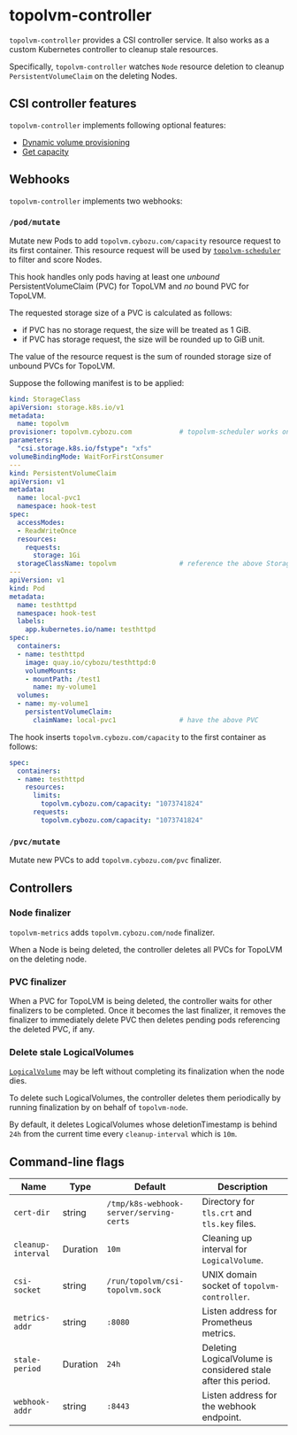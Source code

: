 topolvm-controller
==================

`topolvm-controller` provides a CSI controller service.  It also works as
a custom Kubernetes controller to cleanup stale resources.

Specifically, `topolvm-controller` watches `Node` resource deletion to
cleanup `PersistentVolumeClaim` on the deleting Nodes.

CSI controller features
-----------------------

`topolvm-controller` implements following optional features:

- [Dynamic volume provisioning](https://github.com/container-storage-interface/spec/blob/v1.1.0/spec.md#createvolume)
- [Get capacity](https://github.com/container-storage-interface/spec/blob/v1.1.0/spec.md#getcapacity) 

Webhooks
--------

`topolvm-controller` implements two webhooks:

### `/pod/mutate`

Mutate new Pods to add `topolvm.cybozu.com/capacity` resource request to
its first container.  This resource request will be used by
[`topolvm-scheduler`](./topolvm-scheduler.md) to filter and score Nodes.

This hook handles only pods having at least one _unbound_
PersistentVolumeClaim (PVC) for TopoLVM and _no_ bound PVC for TopoLVM.

The requested storage size of a PVC is calculated as follows:
- if PVC has no storage request, the size will be treated as 1 GiB.
- if PVC has storage request, the size will be rounded up to GiB unit.

The value of the resource request is the sum of rounded storage size
of unbound PVCs for TopoLVM.

Suppose the following manifest is to be applied:

```yaml
kind: StorageClass
apiVersion: storage.k8s.io/v1
metadata:
  name: topolvm
provisioner: topolvm.cybozu.com            # topolvm-scheduler works only for StorageClass with this provisioner.
parameters:
  "csi.storage.k8s.io/fstype": "xfs"
volumeBindingMode: WaitForFirstConsumer
---
kind: PersistentVolumeClaim
apiVersion: v1
metadata:
  name: local-pvc1
  namespace: hook-test
spec:
  accessModes:
  - ReadWriteOnce
  resources:
    requests:
      storage: 1Gi
  storageClassName: topolvm                # reference the above StorageClass
---
apiVersion: v1
kind: Pod
metadata:
  name: testhttpd
  namespace: hook-test
  labels:
    app.kubernetes.io/name: testhttpd
spec:
  containers:
  - name: testhttpd
    image: quay.io/cybozu/testhttpd:0
    volumeMounts:
    - mountPath: /test1
      name: my-volume1
  volumes:
  - name: my-volume1
    persistentVolumeClaim:
      claimName: local-pvc1                # have the above PVC
```

The hook inserts `topolvm.cybozu.com/capacity` to the first container as follows:

```yaml
spec:
  containers:
  - name: testhttpd
    resources:
      limits:
        topolvm.cybozu.com/capacity: "1073741824"
      requests:
        topolvm.cybozu.com/capacity: "1073741824"
```

### `/pvc/mutate`

Mutate new PVCs to add `topolvm.cybozu.com/pvc` finalizer.

Controllers
-----------

### Node finalizer

`topolvm-metrics` adds `topolvm.cybozu.com/node` finalizer.

When a Node is being deleted, the controller deletes all PVCs for TopoLVM
on the deleting node.

### PVC finalizer

When a PVC for TopoLVM is being deleted, the controller waits for other
finalizers to be completed.  Once it becomes the last finalizer, it removes
the finalizer to immediately delete PVC then deletes pending pods referencing
the deleted PVC, if any.

### Delete stale LogicalVolumes

[`LogicalVolume`](./crd-logical-volume.md) may be left without completing
its finalization when the node dies.

To delete such LogicalVolumes, the controller deletes them periodically by
running finalization by on behalf of `topolvm-node`.

By default, it deletes LogicalVolumes whose deletionTimestamp is behind `24h`
from the current time every `cleanup-interval` which is `10m`.

Command-line flags
------------------

| Name               | Type     | Default                                 | Description                                                   |
| ------------------ | -------- | --------------------------------------- | ------------------------------------------------------------- |
| `cert-dir`         | string   | `/tmp/k8s-webhook-server/serving-certs` | Directory for `tls.crt` and `tls.key` files.                  |
| `cleanup-interval` | Duration | `10m`                                   | Cleaning up interval for `LogicalVolume`.                     |
| `csi-socket`       | string   | `/run/topolvm/csi-topolvm.sock`         | UNIX domain socket of `topolvm-controller`.                   |
| `metrics-addr`     | string   | `:8080`                                 | Listen address for Prometheus metrics.                        |
| `stale-period`     | Duration | `24h`                                   | Deleting LogicalVolume is considered stale after this period. |
| `webhook-addr`     | string   | `:8443`                                 | Listen address for the webhook endpoint.                      |
